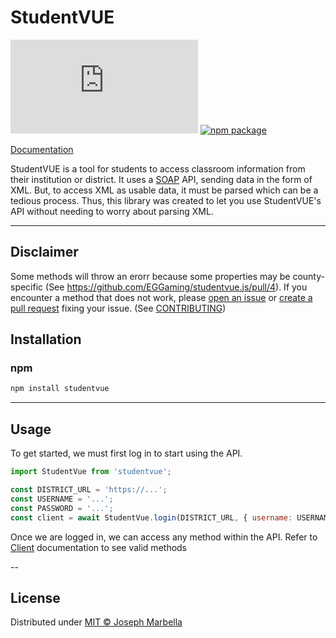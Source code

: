 # StudentVUE

[![license](https://img.shields.io/github/license/EGGaming/studentvue.js)](https://github.com/EGGaming/studentvue.js/blob/main/LICENSE) [![npm package](https://img.shields.io/npm/v/studentvue)](https://www.npmjs.com/package/studentvue)

[Documentation](https://eggaming.github.io/studentvue.js/)

StudentVUE is a tool for students to access classroom information from their institution or district. It uses a [SOAP](https://en.wikipedia.org/wiki/SOAP) API, sending data in the form of XML. But, to access XML as usable data, it must be parsed which can be a tedious process. Thus, this library was created to let you use StudentVUE's API without needing to worry about parsing XML.

---

## Disclaimer

Some methods will throw an erorr because some properties may be county-specific (See https://github.com/EGGaming/studentvue.js/pull/4). If you encounter a method that does not work, please [open an issue](https://github.com/EGGaming/studentvue.js/issues) or [create a pull request](https://github.com/EGGaming/studentvue.js/pulls) fixing your issue. (See [CONTRIBUTING](/CONTRIBUTING.md))

## Installation

### npm

```sh
npm install studentvue
```

---

## Usage

To get started, we must first log in to start using the API.

```js
import StudentVue from 'studentvue';

const DISTRICT_URL = 'https://...';
const USERNAME = '...';
const PASSWORD = '...';
const client = await StudentVue.login(DISTRICT_URL, { username: USERNAME, password: PASSWORD });
```

Once we are logged in, we can access any method within the API. Refer to [Client](https://eggaming.github.io/studentvue.js/Client.html) documentation to see valid methods

--

## License

Distributed under [MIT © Joseph Marbella](https://github.com/EGGaming/studentvue.js/blob/main/LICENSE)
